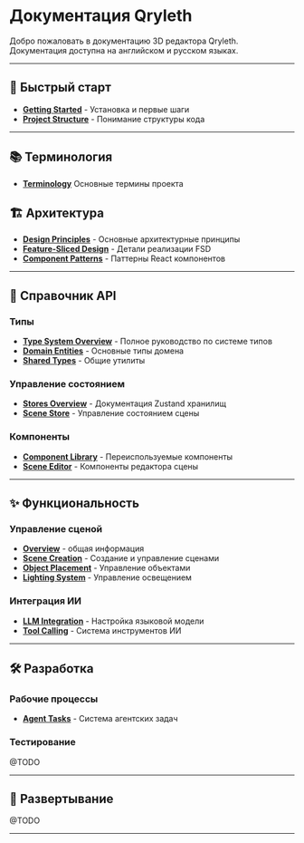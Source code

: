 # Документация Qryleth

Добро пожаловать в документацию 3D редактора Qryleth. Документация доступна на английском и русском языках.

---

## 🚀 Быстрый старт

- **[Getting Started](getting-started/README.md)** - Установка и первые шаги
- **[Project Structure](getting-started/project-structure.md)** - Понимание структуры кода

---

## 📚 Терминология

- **[Terminology](getting-started/terminology.md)** Основные термины проекта

## 🏗️ Архитектура

- **[Design Principles](architecture/design-principles.md)** - Основные архитектурные принципы
- **[Feature-Sliced Design](architecture/feature-sliced-design.md)** - Детали реализации FSD
- **[Component Patterns](architecture/patterns/component-patterns.md)** - Паттерны React компонентов

---

## 🔌 Справочник API

### Типы
- **[Type System Overview](api/types/README.md)** - Полное руководство по системе типов
- **[Domain Entities](api/types/entities.md)** - Основные типы домена
- **[Shared Types](api/types/shared-types.md)** - Общие утилиты

### Управление состоянием
- **[Stores Overview](api/stores/README.md)** - Документация Zustand хранилищ
- **[Scene Store](api/stores/scene-store.md)** - Управление состоянием сцены

### Компоненты
- **[Component Library](api/components/README.md)** - Переиспользуемые компоненты
- **[Scene Editor](api/components/scene-editor.md)** - Компоненты редактора сцены

---

## ✨ Функциональность

### Управление сценой
- **[Overview](features/scene-management/README.md)** - общая информация
- **[Scene Creation](features/scene-management/scene-creation.md)** - Создание и управление сценами
- **[Object Placement](features/scene-management/object-placement.md)** - Управление объектами
- **[Lighting System](features/scene-management/lighting-system.md)** - Управление освещением

### Интеграция ИИ
- **[LLM Integration](features/ai-integration/llm-integration.md)** - Настройка языковой модели
- **[Tool Calling](features/ai-integration/tool-calling.md)** - Система инструментов ИИ

---

## 🛠️ Разработка

### Рабочие процессы
- **[Agent Tasks](development/workflows/agent-tasks.md)** - Система агентских задач

### Тестирование
@TODO

---

## 🚢 Развертывание

@TODO

---

